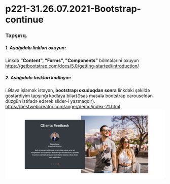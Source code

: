 # p221-31.26.07.2021-Bootstrap-continue



### Tapşırıq.


##### 1. Aşağıdakı linkləri oxuyun:
Linkdə **"Content", "Forms", "Components"** bölmələrini oxuyun<br />
https://getbootstrap.com/docs/5.0/getting-started/introduction/<br />



##### 2. Aşağıdakı taskları kodlayın:
i.Əlavə işləmək istəyən, **bootstrapı oxuduqdan sonra** linkdəki şəkildə göstərdiyim tapşırığı kodlaya bilər(Əsas məsələ bootstrap carouseldən düzgün istifadə edərək slider-i yazmaqdır). https://bestwebcreator.com/anger/demo/index-21.html<br />
![task image](https://github.com/Shohrat-Code/p221-31.26.07.2021-Bootstrap-continue/blob/cddf46f405922f8143b9eb291c6f95714bf74b4d/task.PNG)<br />
